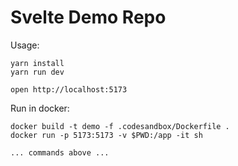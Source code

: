 # Svelte Demo Repo

Usage:
    
    yarn install
    yarn run dev
    
    open http://localhost:5173

Run in docker:

    docker build -t demo -f .codesandbox/Dockerfile .
    docker run -p 5173:5173 -v $PWD:/app -it sh

    ... commands above ...
